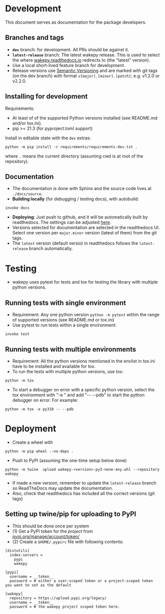 # Development

This document serves as documentation for the package developers.

## Branches and tags

- **`dev`** branch: for development. All PRs should be against it.
- **`latest-release`** branch: The latest wakepy release. This is used to select the where [wakepy.readthedocs.io](https://wakepy.readthedocs.io/) redirects to (the "latest" version).
- Use a local short-lived feature branch for development.
- Release versions use [Semantic Versioning](https://semver.org/) and are marked with git tags (on the dev branch) with format `v[major].[minor].[patch]`; e.g. v1.2.0 or v2.2.0.

## Installing for development

Requirements:
- At least of of the supported Python versions installed (see README.md and/or tox.ini).
- pip >= 21.3 (for pyproject.toml support)

Install in editable state with the `dev` extras:
```
python -m pip install -r requirements/requirements-dev.txt .
```

where `.` means the current directory (assuming cwd is at root of the repository).

## Documentation

- The documentation is done with Sphinx and the source code lives at
 `./docs/source`.
- **Building locally** (for debugging / testing docs), with autobuild:

```
invoke docs
```

- **Deploying**: Just push to github, and it will be automatically built by readthedocs. The settings can be adjusted [here](https://readthedocs.org/dashboard).
- Versions selected for documentation are selected in the readthedocs UI. Select one version per `major.minor` version (latest of them) from the git tags.
- The `latest` version (default versio) in readthedocs follows the `latest-release` branch automatically.



# Testing

- wakepy uses pytest for tests and tox for testing the library with multiple python versions.

## Running tests with single environment

- Requirement: Any one python version `python -m pytest` within the range of supported versions (see README.md or tox.ini)
- Use pytest to run tests within a single environment:

```
invoke test
```

## Running tests with multiple environments

- Requirement:  All the python versions mentioned in the envlist in tox.ini have to be installed and available for tox.
- To run the tests with multiple python versions, use tox:

```
python -m tox
```

- To start a debugger on error with a specific python version, select the tox environment with "-e <envname>" and add "-- --pdb" to start the python debugger on error. For example:

```
python -m tox -e py310 -- --pdb
```


# Deployment

- Create a wheel with

```
python -m pip wheel --no-deps .
```
- Push to PyPI  (assuming the one-time setup below done)
```
python -m twine  upload wakepy-<version>-py3-none-any.whl --repository wakepy
```
- If made a new version, remember to update the `latest-release` branch so ReadTheDocs may update the documentation.
- Also, check that readthedocs has included all the correct versions (git tags)


## Setting up twine/pip for uploading to PyPI
- This should be done once per system
- (1) Get a PyPI token for the *project* from [pypi.org/manage/account/token/](https://pypi.org/manage/account/token/)
- (2) Create a `$HOME/.pypirc` file with following contents:

```
[distutils]
  index-servers =
    pypi
    wakepy

[pypi]
  username = __token__
  password = # either a user-scoped token or a project-scoped token you want to set as the default

[wakepy]
  repository = https://upload.pypi.org/legacy/
  username = __token__
  password = # the wakepy project scoped token here.
```